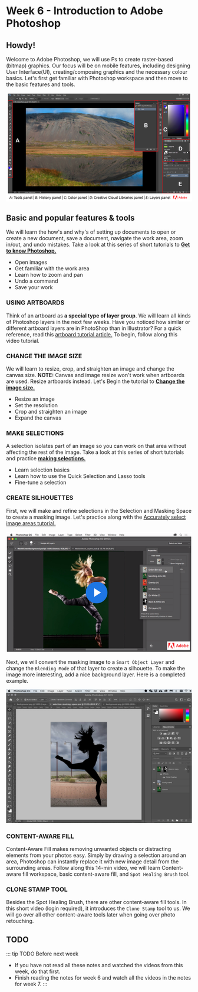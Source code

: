 # Week 6 - Introduction to Adobe Photoshop

## Howdy! 

Welcome to Adobe Photoshop, we will use Ps to create raster-based (bitmap) graphics. Our focus will be on mobile features, including designing User Interface(UI), creating/composing graphics and the necessary colour basics. Let's first get familiar with Photoshop workspace and then move to the basic features and tools.

<a href="https://helpx.adobe.com/ca/photoshop/using/workspace-basics.html#workspace_overview" target=”_blank”>![Adobe Photoshop Workspace](./PSworkspace.png)</a>


## Basic and popular features & tools

 We will learn the how's and why's of setting up documents to open or create a new document, save a document, navigate the work area, zoom in/out, and undo mistakes. Take a look at this series of short tutorials to [**Get to know Photoshop.** ](https://helpx.adobe.com/photoshop/how-to/ps-basics-fundamentals.html)

- Open images
- Get familiar with the work area
- Learn how to zoom and pan
- Undo a command
- Save your work


### USING ARTBOARDS

Think of an artboard as **a special type of layer group**. We will learn all kinds of Photoshop layers in the next few weeks. Have you noticed how similar or different artboard layers are in PhotoShop than in Illustrator? For a quick reference, read this [artboard tutorial article.](https://helpx.adobe.com/photoshop/using/artboards.html) To begin, follow along this video tutorial. 

<YouTube
  title="Photoshop CC Artboards"
  url="https://www.youtube.com/embed/m6Wb2R2FTAc"
/>


### CHANGE THE IMAGE SIZE

We will learn to resize, crop, and straighten an image and change the canvas size. **NOTE:** Canvas and image resize won't work when artboards are used. Resize artboards instead. Let's Begin the tutorial to [**Change the image size.**](https://helpx.adobe.com/photoshop/how-to/image-resizing-basics.html)

- Resize an image
- Set the resolution
- Crop and straighten an image
- Expand the canvas


### MAKE SELECTIONS

A selection isolates part of an image so you can work on that area without affecting the rest of the image. Take a look at this series of short tutorials and practice [**making selections.**](https://helpx.adobe.com/photoshop/how-to/selection-tools-basics.html)

- Learn selection basics
- Learn how to use the Quick Selection and Lasso tools
- Fine-tune a selection


### CREATE SILHOUETTES 

First, we will make and refine selections in the Selection and Masking Space to create a masking image. Let's practice along with the [Accurately select image areas tutorial.](https://helpx.adobe.com/photoshop/how-to/selection-masking-space.html)

<a href="https://helpx.adobe.com/photoshop/how-to/selection-masking-space.html" target=”_blank”>![Accurately select image areas](./accurateSelectMask.png)</a>


Next, we will convert the masking image to a `Smart Object Layer` and change the `Blending Mode` of that layer to create a silhouette. To make the image more interesting, add a nice background layer. Here is a completed example. 

![Exercise example](./silhouetteEx.png)


### CONTENT-AWARE FILL

Content-Aware Fill makes removing unwanted objects or distracting elements from your photos easy. Simply by drawing a selection around an area, Photoshop can instantly replace it with new image detail from the surrounding areas. Follow along this 14-min video, we will learn Content-aware fill workspace, basic content-aware fill, and `Spot Healing Brush` tool.

<YouTube
  title="Photoshop CC Artboards"
  url="https://www.youtube.com/embed/lCNGh75Jee8"
/>


### CLONE STAMP TOOL 

Besides the Spot Healing Brush, there are other content-aware fill tools. In this short video (login required), it introduces the `Clone Stamp` tool to us. We will go over all other content-aware tools later when going over photo retouching. 




## TODO

::: tip TODO Before next week

- If you have not read all these notes and watched the videos from this week, do that first.
- Finish reading the notes for week 6 and watch all the videos in the notes for week 7.
  :::
